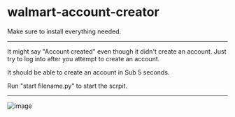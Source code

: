 # walmart-account-creator

Make sure to install everything needed.

-------------

It might say "Account created" even though it didn't create an account. Just try to log into after you attempt to create an account.

It should be able to create an account in Sub 5 seconds.

Run "start filename.py" to start the scrpit.

-------------

![image](https://user-images.githubusercontent.com/83040482/119184980-15ba3780-ba44-11eb-9a1d-177ad0538fa8.png)
